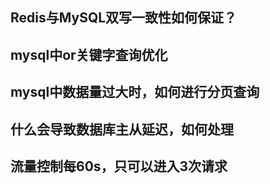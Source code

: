 Redis与MySQL双写一致性如何保证？
----------
mysql中or关键字查询优化
-------
mysql中数据量过大时，如何进行分页查询
-------
什么会导致数据库主从延迟，如何处理
-------
流量控制每60s，只可以进入3次请求
------

